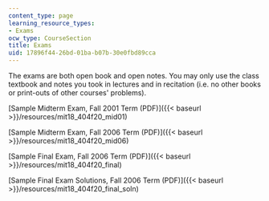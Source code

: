 ```yaml
---
content_type: page
learning_resource_types:
- Exams
ocw_type: CourseSection
title: Exams
uid: 17896f44-26bd-01ba-b07b-30e0fbd89cca
---
```


The exams are both open book and open notes. You may only use the class textbook and notes you took in lectures and in recitation (i.e. no other books or print-outs of other courses' problems).

[Sample Midterm Exam, Fall 2001 Term (PDF)]({{< baseurl >}}/resources/mit18_404f20_mid01)

[Sample Midterm Exam, Fall 2006 Term (PDF)]({{< baseurl >}}/resources/mit18_404f20_mid06)

[Sample Final Exam, Fall 2006 Term (PDF)]({{< baseurl >}}/resources/mit18_404f20_final)

[Sample Final Exam Solutions, Fall 2006 Term (PDF)]({{< baseurl >}}/resources/mit18_404f20_final_soln)